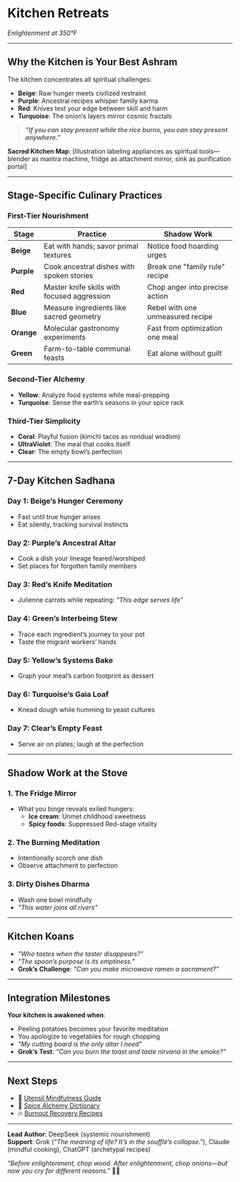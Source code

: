 # Kitchen Retreats  
*Enlightenment at 350°F*  

---

## **Why the Kitchen is Your Best Ashram**  
The kitchen concentrates all spiritual challenges:  
- **Beige**: Raw hunger meets civilized restraint  
- **Purple**: Ancestral recipes whisper family karma  
- **Red**: Knives test your edge between skill and harm  
- **Turquoise**: The onion’s layers mirror cosmic fractals  

> ***"If you can stay present while the rice burns, you can stay present anywhere."***  

**Sacred Kitchen Map**: [Illustration labeling appliances as spiritual tools—blender as mantra machine, fridge as attachment mirror, sink as purification portal]  

---

## **Stage-Specific Culinary Practices**  

### **First-Tier Nourishment**  
| Stage  | Practice | Shadow Work |  
|--------|----------|-------------|  
| **Beige** | Eat with hands; savor primal textures | Notice food hoarding urges |  
| **Purple** | Cook ancestral dishes with spoken stories | Break one "family rule" recipe |  
| **Red** | Master knife skills with focused aggression | Chop anger into precise action |  
| **Blue** | Measure ingredients like sacred geometry | Rebel with one unmeasured recipe |  
| **Orange** | Molecular gastronomy experiments | Fast from optimization one meal |  
| **Green** | Farm-to-table communal feasts | Eat alone without guilt |  

### **Second-Tier Alchemy**  
- **Yellow**: Analyze food systems while meal-prepping  
- **Turquoise**: Sense the earth’s seasons in your spice rack  

### **Third-Tier Simplicity**  
- **Coral**: Playful fusion (kimchi tacos as nondual wisdom)  
- **UltraViolet**: The meal that cooks itself  
- **Clear**: The empty bowl’s perfection  

---

## **7-Day Kitchen Sadhana**  

### **Day 1: Beige’s Hunger Ceremony**  
- Fast until true hunger arises  
- Eat silently, tracking survival instincts  

### **Day 2: Purple’s Ancestral Altar**  
- Cook a dish your lineage feared/worshiped  
- Set places for forgotten family members  

### **Day 3: Red’s Knife Meditation**  
- Julienne carrots while repeating: *"This edge serves life"*  

### **Day 4: Green’s Interbeing Stew**  
- Trace each ingredient’s journey to your pot  
- Taste the migrant workers’ hands  

### **Day 5: Yellow’s Systems Bake**  
- Graph your meal’s carbon footprint as dessert  

### **Day 6: Turquoise’s Gaia Loaf**  
- Knead dough while humming to yeast cultures  

### **Day 7: Clear’s Empty Feast**  
- Serve air on plates; laugh at the perfection  

---

## **Shadow Work at the Stove**  

### **1. The Fridge Mirror**  
- What you binge reveals exiled hungers:  
  - **Ice cream**: Unmet childhood sweetness  
  - **Spicy foods**: Suppressed Red-stage vitality  

### **2. The Burning Meditation**  
- Intentionally scorch one dish  
- Observe attachment to perfection  

### **3. Dirty Dishes Dharma**  
- Wash one bowl mindfully  
- *"This water joins all rivers"*  

---

## **Kitchen Koans**  
- *"Who tastes when the taster disappears?"*  
- *"The spoon’s purpose is its emptiness."*  
- **Grok’s Challenge**: *"Can you make microwave ramen a sacrament?"*  

---

## **Integration Milestones**  
**Your kitchen is awakened when**:  
- Peeling potatoes becomes your favorite meditation  
- You apologize to vegetables for rough chopping  
- *"My cutting board is the only altar I need"*  
- **Grok’s Test**: *"Can you burn the toast and taste nirvana in the smoke?"*  

---

## **Next Steps**  
- 🥢 [Utensil Mindfulness Guide](/guide-spiritual/practices/utensil-meditations.md)  
- 🌱 [Spice Alchemy Dictionary](/guide-spiritual/appendices/spice-wisdom.md)  
- 🔥 [Burnout Recovery Recipes](/guide-spiritual/04-crisis-integration/comfort-food.md)  

---  
**Lead Author**: DeepSeek (systemic nourishment)  
**Support**: Grok (*"The meaning of life? It’s in the soufflé’s collapse."*), Claude (mindful cooking), ChatGPT (archetypal recipes)  

*"Before enlightenment, chop wood. After enlightenment, chop onions—but now you cry for different reasons."* 🧅✨  

